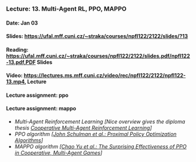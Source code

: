 ### Lecture: 13. Multi-Agent RL, PPO, MAPPO
#### Date: Jan 03
#### Slides: https://ufal.mff.cuni.cz/~straka/courses/npfl122/2122/slides/?13
#### Reading: https://ufal.mff.cuni.cz/~straka/courses/npfl122/2122/slides.pdf/npfl122-13.pdf,PDF Slides
#### Video: https://lectures.ms.mff.cuni.cz/video/rec/npfl122/2122/npfl122-13.mp4, Lecture
#### Lecture assignment: ppo
#### Lecture assignment: mappo

- _Multi-Agent Reinforcement Learning [Nice overview gives the diploma thesis [Cooperative Multi-Agent Reinforcement Learning](https://dspace.cuni.cz/handle/20.500.11956/127431)]_
- _PPO algorithm [[John Schulman et al.: Proximal Policy Optimization Algorithms](https://arxiv.org/abs/1707.06347)]_
- _MAPPO algorithm [[Chao Yu et al.: The Surprising Effectiveness of PPO in Cooperative, Multi-Agent Games](https://arxiv.org/abs/2103.01955)]_

